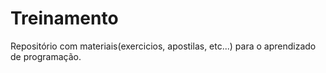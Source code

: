 # Treinamento
 Repositório com materiais(exercicios, apostilas, etc...) para o aprendizado de programação.
